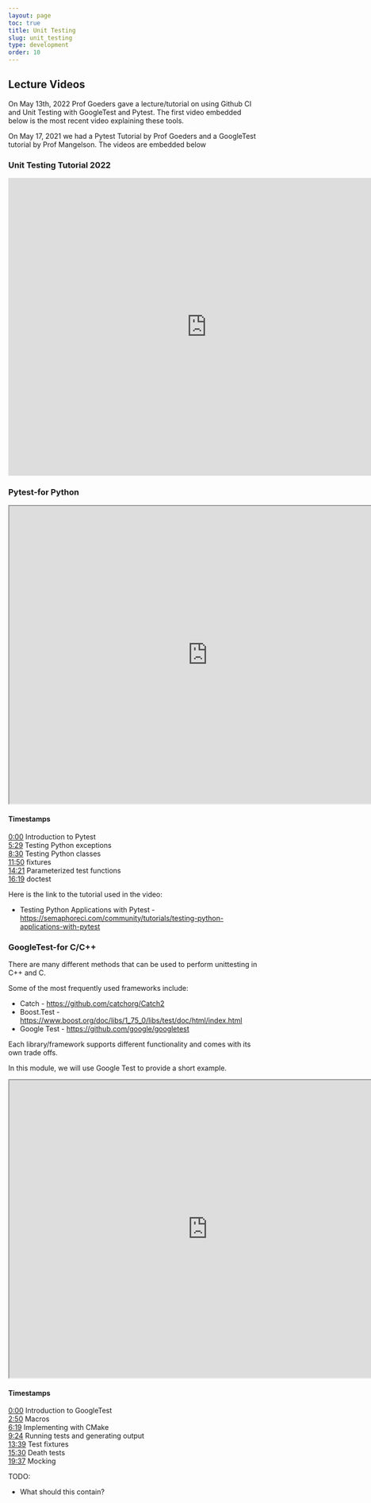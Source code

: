 ```yaml
---
layout: page
toc: true
title: Unit Testing
slug: unit_testing
type: development
order: 10
---
```


## Lecture Videos
On May 13th, 2022 Prof Goeders gave a lecture/tutorial on using Github CI and Unit Testing with GoogleTest and Pytest. The first video embedded below is the most recent video explaining these tools.

On May 17, 2021 we had a Pytest Tutorial by Prof Goeders and a GoogleTest tutorial by Prof Mangelson. The videos are embedded below


### Unit Testing Tutorial 2022
<iframe width="800" height="600" src="https://www.youtube.com/embed/oPF25GoFIp8" title="YouTube video player" frameborder="0" allow="accelerometer; autoplay; clipboard-write; encrypted-media; gyroscope; picture-in-picture" allowfullscreen></iframe>


### Pytest-for Python
<iframe width="800" height="600" allow="fullscreen" src="https://www.youtube.com/embed/g7sEa-Ha6CY"> </iframe> 

#### Timestamps

[0:00](https://www.youtube.com/watch?v=g7sEa-Ha6CY&t=0s) Introduction to Pytest<br>
[5:29](https://www.youtube.com/watch?v=g7sEa-Ha6CY&t=329s) Testing Python exceptions<br>
[8:30](https://www.youtube.com/watch?v=g7sEa-Ha6CY&t=510s) Testing Python classes<br>
[11:50](https://www.youtube.com/watch?v=g7sEa-Ha6CY&t=710s) fixtures<br>
[14:21](https://www.youtube.com/watch?v=g7sEa-Ha6CY&t=861s) Parameterized test functions<br>
[16:19](https://www.youtube.com/watch?v=g7sEa-Ha6CY&t=979s) doctest

Here is the link to the tutorial used in the video:
* Testing Python Applications with Pytest - <https://semaphoreci.com/community/tutorials/testing-python-applications-with-pytest>


### GoogleTest-for C/C++

There are many different methods that can be used to perform unittesting in C++ and C.

Some of the most frequently used frameworks include:
* Catch - <https://github.com/catchorg/Catch2>
* Boost.Test - <https://www.boost.org/doc/libs/1_75_0/libs/test/doc/html/index.html>
* Google Test - <https://github.com/google/googletest>

Each library/framework supports different functionality and comes with its own trade offs.

In this module, we will use Google Test to provide a short example.

<iframe width="800" height="600" allow="fullscreen" src="https://www.youtube.com/embed/I6AyAhI44Yg"> </iframe> 

#### Timestamps

[0:00](https://www.youtube.com/watch?v=I6AyAhI44Yg&t=0s) Introduction to GoogleTest<br>
[2:50](https://www.youtube.com/watch?v=I6AyAhI44Yg&t=170s) Macros<br>
[6:19](https://www.youtube.com/watch?v=I6AyAhI44Yg&t=379s) Implementing with CMake<br>
[9:24](https://www.youtube.com/watch?v=I6AyAhI44Yg&t=564s) Running tests and generating output<br>
[13:39](https://www.youtube.com/watch?v=I6AyAhI44Yg&t=819s) Test fixtures<br>
[15:30](https://www.youtube.com/watch?v=I6AyAhI44Yg&t=930s) Death tests<br>
[19:37](https://www.youtube.com/watch?v=I6AyAhI44Yg&t=1177s) Mocking

TODO: 
- What should this contain?
